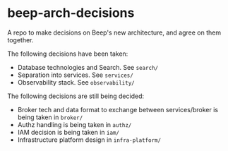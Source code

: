 # beep-arch-decisions

A repo to make decisions on Beep's new architecture, and agree on them together.

The following decisions have been taken:

- Database technologies and Search. See `search/`
- Separation into services. See `services/`
- Observability stack. See `observability/`

The following decisions are still being decided:

- Broker tech and data format to exchange between services/broker is being taken in `broker/`
- Authz handling is being taken in `authz/`
- IAM decision is being taken in `iam/`
- Infrastructure platform design in `infra-platform/`
